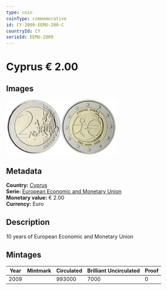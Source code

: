 ```yaml
---
type: coin
coinType: commemorative
id: CY-2009-EEMU-200-C
countryId: CY
serieId: EEMU-2009
---
```


# Cyprus € 2.00

## Images

<img src="../../Images/common-2007-200.webp" height="150" alt="Front image"><img src="Images/CY-2009-200.webp" height="150" alt="Back image">

## Metadata

**Country:** [Cyprus](../../Countries/Cyprus/index.md)\
**Serie:** [European Economic and Monetary Union](index.md)\
**Monetary value:** € 2.00\
**Currency:** Euro

## Description

10 years of European Economic and Monetary Union

## Mintages

| Year | Mintmark | Circulated | Brilliant Uncirculated | Proof |
| ---- | -------- | ---------- | ---------------------- | ----- |
| 2009 |          | 993000     | 7000                   | 0     |
